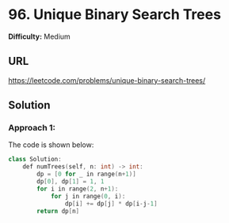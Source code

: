 # 96. Unique Binary Search Trees
**Difficulty:** Medium

## URL

https://leetcode.com/problems/unique-binary-search-trees/

## Solution

### Approach 1:

The code is shown below:

```c++
class Solution:
    def numTrees(self, n: int) -> int:
        dp = [0 for _ in range(n+1)]
        dp[0], dp[1] = 1, 1
        for i in range(2, n+1):
            for j in range(0, i):
                dp[i] += dp[j] * dp[i-j-1]
        return dp[n]
```

